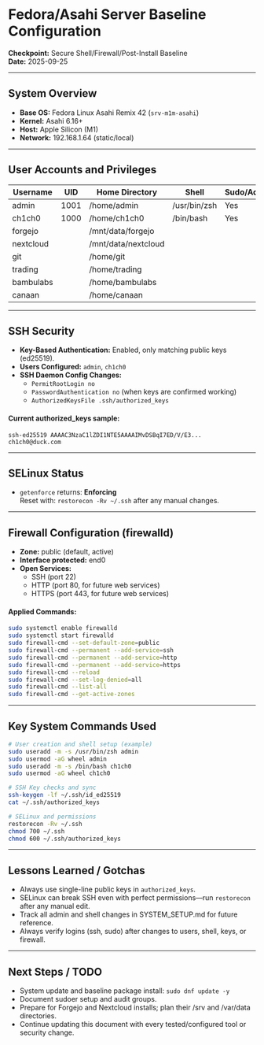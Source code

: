 # Fedora/Asahi Server Baseline Configuration  
**Checkpoint:** Secure Shell/Firewall/Post-Install Baseline  
**Date:** 2025-09-25

***

## System Overview

- **Base OS:** Fedora Linux Asahi Remix 42 (`srv-m1m-asahi`)
- **Kernel:** Asahi 6.16+
- **Host:** Apple Silicon (M1)
- **Network:** 192.168.1.64 (static/local)

***

## User Accounts and Privileges

| Username  | UID  | Home Directory      | Shell         | Sudo/Admin |
|-----------|------|---------------------|---------------|------------|
| admin     | 1001 | /home/admin         | /usr/bin/zsh  | Yes        |
| ch1ch0    | 1000 | /home/ch1ch0        | /bin/bash     | Yes        |
| forgejo   |      | /mnt/data/forgejo   |               |            |
| nextcloud |      | /mnt/data/nextcloud |               |            | 
| git       |      | /home/git           |               |            | 
| trading   |      | /home/trading       |               |            | 
| bambulabs |      | /home/bambulabs     |               |            | 
| canaan    |      | /home/canaan        |               |            | 


***

## SSH Security

- **Key-Based Authentication:** Enabled, only matching public keys (ed25519).
- **Users Configured:** `admin`, `ch1ch0`
- **SSH Daemon Config Changes:**  
  - `PermitRootLogin no`  
  - `PasswordAuthentication no` (when keys are confirmed working)
  - `AuthorizedKeysFile .ssh/authorized_keys`

#### Current authorized_keys sample:
```
ssh-ed25519 AAAAC3NzaC1lZDI1NTE5AAAAIMvDSBqI7ED/V/E3... ch1ch0@duck.com
```

***

## SELinux Status
- `getenforce` returns: **Enforcing**  
  Reset with: `restorecon -Rv ~/.ssh` after any manual changes.

***

## Firewall Configuration (firewalld)

- **Zone:** public (default, active)
- **Interface protected:** end0
- **Open Services:**  
  - SSH (port 22)
  - HTTP (port 80, for future web services)
  - HTTPS (port 443, for future web services)

#### Applied Commands:
```bash
sudo systemctl enable firewalld
sudo systemctl start firewalld
sudo firewall-cmd --set-default-zone=public
sudo firewall-cmd --permanent --add-service=ssh
sudo firewall-cmd --permanent --add-service=http
sudo firewall-cmd --permanent --add-service=https
sudo firewall-cmd --reload
sudo firewall-cmd --set-log-denied=all
sudo firewall-cmd --list-all
sudo firewall-cmd --get-active-zones
```

***

## Key System Commands Used

```bash
# User creation and shell setup (example)
sudo useradd -m -s /usr/bin/zsh admin
sudo usermod -aG wheel admin
sudo useradd -m -s /bin/bash ch1ch0
sudo usermod -aG wheel ch1ch0

# SSH Key checks and sync
ssh-keygen -lf ~/.ssh/id_ed25519
cat ~/.ssh/authorized_keys

# SELinux and permissions
restorecon -Rv ~/.ssh
chmod 700 ~/.ssh
chmod 600 ~/.ssh/authorized_keys
```

***

## Lessons Learned / Gotchas

- Always use single-line public keys in `authorized_keys`.
- SELinux can break SSH even with perfect permissions—run `restorecon` after any manual edit.
- Track all admin and shell changes in SYSTEM_SETUP.md for future reference.
- Always verify logins (ssh, sudo) after changes to users, shell, keys, or firewall.

***

## Next Steps / TODO

- System update and baseline package install: `sudo dnf update -y`
- Document sudoer setup and audit groups.
- Prepare for Forgejo and Nextcloud installs; plan their /srv and /var/data directories.
- Continue updating this document with every tested/configured tool or security change.

